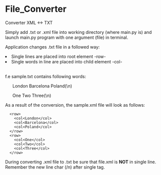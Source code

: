 # File_Converter
Converter XML &lt;-> TXT 

Simply add .txt or .xml file into working directory (where main.py is) and launch main.py program with one argument (file) in terminal.

Application changes .txt file in a followed way:
<li> Single lines are placed into root element -row- </li>
<li> Single words in line are placed into child element -col- </li></br>

f.e sample.txt contains following words:
<ul>London Barcelona Poland(\n)</ul>
<ul>One Two Three(\n)</ul>

As a result of the conversion, the sample.xml file will look as follows:
```
  <row>
    <col<London</col>
    <col<Barcelona</col>
    <col<Poland</col>
  </row>
  <row>
    <col<One</col>
    <col<Two</col>
    <col<Three</col>
  </row>
```
During converting .xml file to .txt be sure that file.xml is <b>NOT</b> in single line.</br>
Remember the new line char (/n) after single tag.
